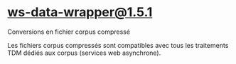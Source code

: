 # ws-data-wrapper@1.5.1

Conversions en fichier corpus compressé

Les fichiers corpus compressés sont compatibles avec tous les traitements TDM dédiés aux corpus (services web asynchrone).
